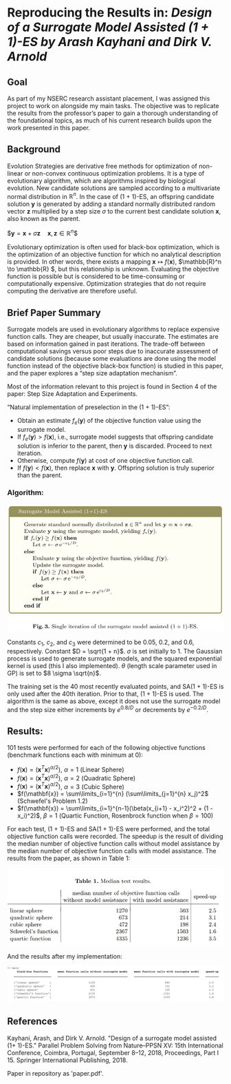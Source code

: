 # Reproducing the Results in: *Design of a Surrogate Model Assisted (1 + 1)-ES by Arash Kayhani and Dirk V. Arnold*
## Goal
As part of my NSERC research assistant placement, I was assigned this project to work on alongside my main tasks. The objective was to replicate the results from the professor’s paper to gain a thorough understanding of the foundational topics, as much of his current research builds upon the work presented in this paper.

## Background
Evolution Strategies are derivative free methods for optimization of non-linear or non-convex continuous optimization problems. It is a type of evolutionary algorithm, which are algorithms inspired by biological evolution. New candidate solutions are sampled according to a multivariate normal distribution in $\mathbb{R}^n$. In the case of (1 + 1)-ES, an offspring candidate solution $\mathbf{y}$ is generated by adding a standard normally distributed random vector $\mathbf{z}$ multiplied by a step size $\sigma$ to the current best candidate solution $\mathbf{x}$, also known as the parent.

$$\mathbf{y} = \mathbf{x} + \sigma \mathbf{z} \quad \mathbf{x}, \mathbf{z} \in \mathbb{R}^n \$$

Evolutionary optimization is often used for black-box optimization, which is the optimization of an objective function for which no analytical description is provided. In other words, there exists a mapping $\mathbf{x} \mapsto f(\mathbf{x})$, $\mathbb{R}^n \to \mathbb{R} \$, but this relationship is unknown. Evaluating the objective function is possible but is considered to be time-consuming or computationally expensive. Optimization strategies that do not require computing the derivative are therefore useful.

## Brief Paper Summary
Surrogate models are used in evolutionary algorithms to replace expensive function calls. They are cheaper, but usually inaccurate. The estimates are based on information gained in past iterations. The trade-off between computational savings versus poor steps due to inaccurate assessment of candidate solutions (because some evaluations are done using the model function instead of the objective black-box function) is studied in this paper, and the paper explores a “step size adaptation mechanism”.

Most of the information relevant to this project is found in Section 4 of the paper: Step Size Adaptation and Experiments.

“Natural implementation of preselection in the (1 + 1)-ES”:
- Obtain an estimate $f_e(\mathbf{y})$ of the objective function value using the surrogate model.
- If $f_e(\mathbf{y}) > f(\mathbf{x})$, i.e., surrogate model suggests that offspring candidate solution is inferior to the parent, then $\mathbf{y}$ is discarded. Proceed to next iteration.
- Otherwise, compute $f(\mathbf{y})$ at cost of one objective function call.
- If $f(\mathbf{y}) < f(\mathbf{x})$, then replace $\mathbf{x}$ with $\mathbf{y}$. Offspring solution is truly superior than the parent.

### Algorithm:
![Screenshot of the algorithm described in the paper.](/images/algorithm.png)

Constants $c_1$, $c_2$, and $c_3$ were determined to be 0.05, 0.2, and 0.6, respectively. Constant $D = \sqrt{1 + n}$. $\sigma$ is set initially to 1. The Gaussian process is used to generate surrogate models, and the squared exponential kernel is used (this I also implemented). $\theta$ (length scale parameter used in GP) is set to $8 \sigma \sqrt{n}$.

The training set is the 40 most recently evaluated points, and SA(1 + 1)-ES is only used after the 40th iteration. Prior to that, (1 + 1)-ES is used. The algorithm is the same as above, except it does not use the surrogate model and the step size either increments by $e^{0.8/D}$ or decrements by $e^{-0.2/D}$.

## Results:
101 tests were performed for each of the following objective functions (benchmark functions each with minimum at 0):
- $f(\mathbf{x}) = (\mathbf{x}^T\mathbf{x})^{\alpha/2})$, $\alpha = 1$  (Linear Sphere)
- $f(\mathbf{x}) = (\mathbf{x}^T\mathbf{x})^{\alpha/2})$, $\alpha = 2$  (Quadratic Sphere)
- $f(\mathbf{x}) = (\mathbf{x}^T\mathbf{x})^{\alpha/2})$, $\alpha = 3$  (Cubic Sphere)
- $f(\mathbf{x}) = \sum\limits_{i=1}^{n} (\sum\limits_{j=1}^{n} x_j)^2$ (Schwefel's Problem 1.2)
- $f(\mathbf{x}) = \sum\limits_{i=1}^{n-1}(\beta(x_{i+1} - x_i^2)^2 + (1 - x_i)^2)$, $\beta = 1$  (Quartic Function, Rosenbrock function when $\beta = 100$)

For each test, (1 + 1)-ES and SA(1 + 1)-ES were performed, and the total objective function calls were recorded. The speedup is the result of dividing the median number of objective function calls without model assistance by the median number of objective function calls with model assistance. The results from the paper, as shown in Table 1:

![Screenshot of the results from the paper.](/images/table-results.png)

And the results after my implementation:

![Screenshot of the results from my implementation.](/images/results.png)

## References
Kayhani, Arash, and Dirk V. Arnold. "Design of a surrogate model assisted (1+ 1)-ES." Parallel Problem Solving from Nature–PPSN XV: 15th International Conference, Coimbra, Portugal, September 8–12, 2018, Proceedings, Part I 15. Springer International Publishing, 2018. 

Paper in repository as 'paper.pdf'.

